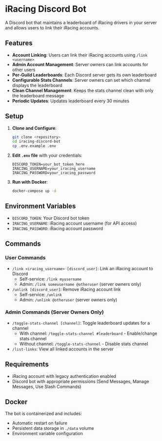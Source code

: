 # iRacing Discord Bot

A Discord bot that maintains a leaderboard of iRacing drivers in your server and allows users to link their iRacing accounts.

## Features

- **Account Linking**: Users can link their iRacing accounts using `/link <username>`
- **Admin Account Management**: Server owners can link accounts for other users
- **Per-Guild Leaderboards**: Each Discord server gets its own leaderboard
- **Configurable Stats Channels**: Server owners can set which channel displays the leaderboard
- **Clean Channel Management**: Keeps the stats channel clean with only the leaderboard message
- **Periodic Updates**: Updates leaderboard every 30 minutes

## Setup

1. **Clone and Configure**:
   ```bash
   git clone <repository>
   cd iracing-discord-bot
   cp .env.example .env
   ```

2. **Edit `.env` file** with your credentials:
   ```
   DISCORD_TOKEN=your_bot_token_here
   IRACING_USERNAME=your_iracing_username
   IRACING_PASSWORD=your_iracing_password
   ```

3. **Run with Docker**:
   ```bash
   docker-compose up -d
   ```

## Environment Variables

- `DISCORD_TOKEN`: Your Discord bot token
- `IRACING_USERNAME`: iRacing account username (for API access)
- `IRACING_PASSWORD`: iRacing account password

## Commands

### User Commands
- `/link <iracing_username> [discord_user]`: Link an iRacing account to Discord
  - Self-service: `/link myusername`
  - Admin: `/link someusername @otheruser` (server owners only)
- `/unlink [discord_user]`: Remove iRacing account link
  - Self-service: `/unlink`
  - Admin: `/unlink @otheruser` (server owners only)

### Admin Commands (Server Owners Only)
- `/toggle-stats-channel [channel]`: Toggle leaderboard updates for a channel
  - With channel: `/toggle-stats-channel #leaderboard` - Enable/change stats channel
  - Without channel: `/toggle-stats-channel` - Disable stats channel
- `/list-links`: View all linked accounts in the server

## Requirements

- iRacing account with legacy authentication enabled
- Discord bot with appropriate permissions (Send Messages, Manage Messages, Use Slash Commands)

## Docker

The bot is containerized and includes:
- Automatic restart on failure
- Persistent data storage in `./data` volume
- Environment variable configuration